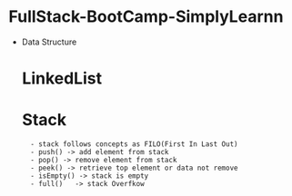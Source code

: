 # FullStack-BootCamp-SimplyLearnn

* Data Structure

    # LinkedList

    # Stack
        - stack follows concepts as FILO(First In Last Out)
        - push() -> add element from stack
        - pop() -> remove element from stack
        - peek() -> retrieve top element or data not remove
        - isEmpty() -> stack is empty
        - full()   -> stack Overfkow
